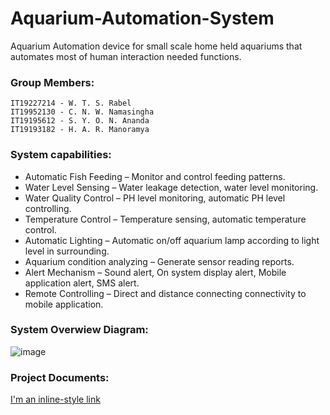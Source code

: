 # Aquarium-Automation-System
Aquarium Automation device for small scale home held aquariums that automates most of human interaction needed functions.  
   
### Group Members:
    IT19227214 - W. T. S. Rabel
    IT19952130 - C. N. W. Namasingha
    IT19195612 - S. Y. O. N. Ananda
    IT19193182 - H. A. R. Manoramya

### System capabilities:

+ Automatic Fish Feeding – Monitor and control feeding patterns.
+ Water Level Sensing – Water leakage detection, water level monitoring.
+ Water Quality Control – PH level monitoring, automatic PH level controlling.
+ Temperature Control – Temperature sensing, automatic temperature control.
+ Automatic Lighting – Automatic on/off aquarium lamp according to light level in surrounding.
+ Aquarium condition analyzing – Generate sensor reading reports.
+ Alert Mechanism – Sound alert, On system display alert, Mobile application alert, SMS alert. 
+ Remote Controlling – Direct and distance connecting connectivity to mobile application.

### System Overwiew Diagram:

![image](https://user-images.githubusercontent.com/97085704/148671905-236b0494-d2a0-4282-844f-14a0d7d2ae59.png)

### Project Documents:
[I'm an inline-style link](https://www.google.com)


